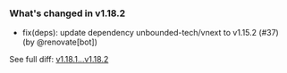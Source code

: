 ### What's changed in v1.18.2

* fix(deps): update dependency unbounded-tech/vnext to v1.15.2 (#37) (by @renovate[bot])


See full diff: [v1.18.1...v1.18.2](https://github.com/unbounded-tech/workflow-vnext-tag/compare/v1.18.1...v1.18.2)
